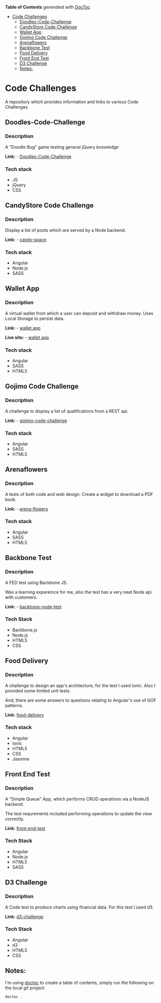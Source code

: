 <!-- START doctoc generated TOC please keep comment here to allow auto update -->
<!-- DON'T EDIT THIS SECTION, INSTEAD RE-RUN doctoc TO UPDATE -->
**Table of Contents**  *generated with [DocToc](https://github.com/thlorenz/doctoc)*

- [Code Challenges](#code-challenges)
  - [Doodles-Code-Challenge](#doodles-code-challenge)
  - [CandyStore Code Challenge](#candystore-code-challenge)
  - [Wallet App](#wallet-app)
  - [Gojimo Code Challenge](#gojimo-code-challenge)
  - [Arenaflowers](#arenaflowers)
  - [Backbone Test](#backbone-test)
  - [Food Delivery](#food-delivery)
  - [Front End Test](#front-end-test)
  - [D3 Challenge](#d3-challenge)
  - [Notes:](#notes)

<!-- END doctoc generated TOC please keep comment here to allow auto update -->

# Code Challenges
A repository which provides information and links to various Code Challenges

## Doodles-Code-Challenge

### Description

A "Doodle Bug" game testing general jQuery knowledge

**Link:** - [Doodles-Code-Challenge](https://github.com/russellf9/Doodles-Code-Challenge)

### Tech stack
- JS
- jQuery
- CSS

## CandyStore Code Challenge

### Description

Display a list of posts which are served by a Node backend.

**Link:** - [candy-space](https://github.com/russellf9/candy-space)

### Tech stack
- Angular
- Node.js
- SASS

 
## Wallet App

### Description

A virtual wallet from which a user can deposit and withdraw money. Uses Local Storage to persist data.

**Link:** - [wallet app](https://github.com/russellf9/wallet-app)

**Live site:** - [wallet app](http:www.factornine.co.uk/my-wallet)

### Tech stack
- Angular
- SASS
- HTML5


## Gojimo Code Challenge

### Description

A challenge to display a list of qualifications from a REST api.

**Link:** - [gojimo-code-challenge](https://github.com/russellf9/gojimo-code-challenge)

### Tech stack
- Angular
- SASS
- HTML5


## Arenaflowers

### Description

A tests of both code and web design. Create a widget to download a PDF book.

**Link:** - [arena-flowers](https://github.com/russellf9/arena-flowers)

### Tech stack
- Angular
- SASS
- HTML5


## Backbone Test

### Description

A FED test using Backbone JS.

Was a learning expereince for me, also the test has a very neat Node api with customers.

**Link:** - [backbone-node-test](https://github.com/russellf9/backbone-node-test)

### Tech Stack
- Backbone.js
- Node.js
- HTML5
- CSS


## Food Delivery

### Description

A challenge to design an app's architecture, for the test I used Ionic. Also I provided some limited unit tests.

And, there are some answers to questions relating to Angular's use of GOF patterns.

**Link:** [food-delivery](https://github.com/russellf9/food-delivery)

### Tech stack
- Angular
- Ionic
- HTML5
- CSS
- Jasmine


## Front End Test

### Description

A "Simple Queue" App, which performs CRUD operations via a NodeJS backend.

The test requrements included performing operations to update the view correctly.

**Link:** [front-end-test](https://github.com/russellf9/front-end-test)

### Tech Stack
- Angular
- Node.js
- HTML5
- SASS


## D3 Challenge

### Description

A Code test to produce charts using financial data. For this test I used d3.

**Link:** [d3-challenge](https://github.com/russellf9/d3-challenge)

### Tech Stack
- Angular
- d3
- HTML5
- CSS


## Notes:

I'm using [doctoc](https://github.com/thlorenz/doctoc) to create a table of contents, simply run the following on the local git project:

```
doctoc .
```
